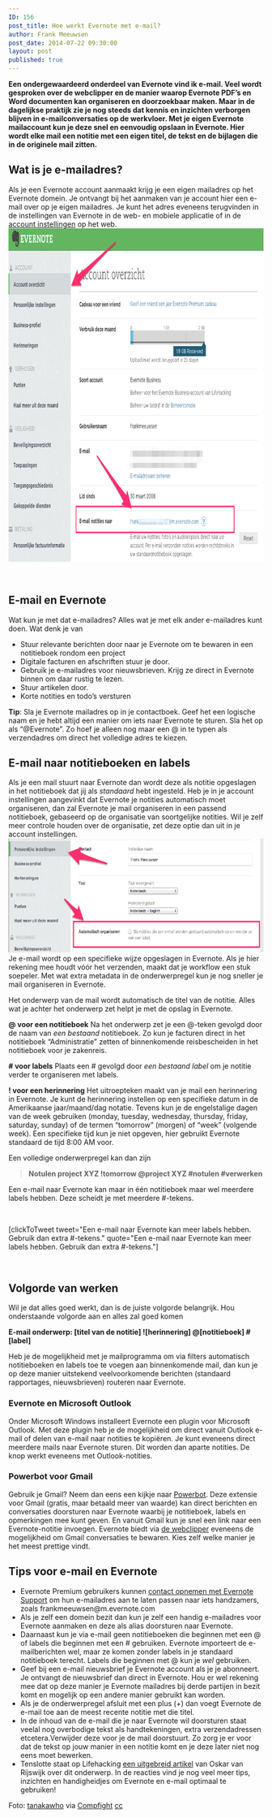```yaml
---
ID: 156
post_title: Hoe werkt Evernote met e-mail?
author: Frank Meeuwsen
post_date: 2014-07-22 09:30:00
layout: post
published: true
---
```

<strong>Een ondergewaardeerd onderdeel van Evernote vind ik e-mail. Veel wordt gesproken over de webclipper en de manier waarop Evernote PDF’s en Word documenten kan organiseren en doorzoekbaar maken. Maar in de dagelijkse praktijk zie je nog steeds dat kennis en inzichten verborgen blijven in e-mailconversaties op de werkvloer. Met je eigen Evernote mailaccount kun je deze snel en eenvoudig opslaan in Evernote. Hier wordt elke mail een notitie met een eigen titel, de tekst en de bijlagen die in de originele mail zitten.</strong>

<!--more-->
<h2 id="watisjemailadres">Wat is je e-mailadres?</h2>
Als je een Evernote account aanmaakt krijg je een eigen mailadres op het Evernote domein. Je ontvangt bij het aanmaken van je account hier een e-mail over op je eigen mailadres. Je kunt het adres eveneens terugvinden in de instellingen van Evernote in de web- en mobiele applicatie of in de <a href="https://www.evernote.com/Settings.action">account instellingen</a> op het web.

<img class="aligncenter size-full wp-image-253" src="/images/2014/07/Account_overzicht.jpg" alt="Account_overzicht" width="961" height="657" />

&nbsp;
<h2 id="emailenevernote">E-mail en Evernote</h2>
Wat kun je met dat e-mailadres? Alles wat je met elk ander e-mailadres kunt doen. Wat denk je van
<ul>
	<li>Stuur relevante berichten door naar je Evernote om te bewaren in een notitieboek rondom een project</li>
	<li>Digitale facturen en afschriften stuur je door.</li>
	<li>Gebruik je e-mailadres voor nieuwsbrieven. Krijg ze direct in Evernote binnen om daar rustig te lezen.</li>
	<li>Stuur artikelen door.</li>
	<li>Korte notities en todo’s versturen</li>
</ul>
<strong>Tip</strong>: Sla je Evernote mailadres op in je contactboek. Geef het een logische naam en je hebt altijd een manier om iets naar Evernote te sturen. Sla het op als “@Evernote”. Zo hoef je alleen nog maar een @ in te typen als verzendadres om direct het volledige adres te kiezen.
<h2 id="emailnaarnotitieboekenenlabels">E-mail naar notitieboeken en labels</h2>
Als je een mail stuurt naar Evernote dan wordt deze als notitie opgeslagen in het notitieboek dat jij als <em>standaard</em> hebt ingesteld. Heb je in je account instellingen aangevinkt dat Evernote je notities automatisch moet organiseren, dan zal Evernote je mail organiseren in een passend notitieboek, gebaseerd op de organisatie van soortgelijke notities. Wil je zelf meer controle houden over de organisatie, zet deze optie dan uit in je account instellingen.

<img class="aligncenter size-full wp-image-252" src="/images/2014/07/Persoonlijke_instellingen_en_Evernote_Business.jpg" alt="Persoonlijke_instellingen_en_Evernote_Business" width="700" height="225" />
Je e-mail wordt op een specifieke wijze opgeslagen in Evernote. Als je hier rekening mee houdt vóór het verzenden, maakt dat je workflow een stuk soepeler. Met wat extra metadata in de onderwerpregel kun je nog sneller je mail organiseren in Evernote.

Het onderwerp van de mail wordt automatisch de titel van de notitie. Alles wat je achter het onderwerp zet helpt je met de opslag in Evernote.

<strong>@ voor een notitieboek</strong>
Na het onderwerp zet je een @-teken gevolgd door de naam van <em>een bestaand</em> notitieboek. Zo kun je facturen direct in het notitieboek “Administratie” zetten of binnenkomende reisbescheiden in het notitieboek voor je zakenreis.

<strong># voor labels</strong>
Plaats een # gevolgd door <em>een bestaand label</em> om je notitie verder te organiseren met labels.

<strong>! voor een herinnering</strong>
Het uitroepteken maakt van je mail een herinnering in Evernote. Je kunt de herinnering instellen op een specifieke datum in de Amerikaanse jaar/maand/dag notatie. Tevens kun je de engelstalige dagen van de week gebruiken (monday, tuesday, wednesday, thursday, friday, saturday, sunday) of de termen “tomorrow” (morgen) of “week” (volgende week). Een specifieke tijd kun je niet opgeven, hier gebruikt Evernote standaard de tijd 8:00 AM voor.

Een volledige onderwerpregel kan dan zijn
<blockquote><strong>Notulen project XYZ !tomorrow @project XYZ #notulen #verwerken</strong></blockquote>
Een e-mail naar Evernote kan maar in één notitieboek maar wel meerdere labels hebben. Deze scheidt je met meerdere #-tekens.

&nbsp;

[clickToTweet tweet="Een e-mail naar Evernote kan meer labels hebben. Gebruik dan extra #-tekens." quote="Een e-mail naar Evernote kan meer labels hebben. Gebruik dan extra #-tekens."]

&nbsp;
<h2 id="volgordevanwerken">Volgorde van werken</h2>
Wil je dat alles goed werkt, dan is de juiste volgorde belangrijk. Hou onderstaande volgorde aan en alles zal goed komen

<strong>E-mail onderwerp: [titel van de notitie] ![herinnering] @[notitieboek] #[label]</strong>

Heb je de mogelijkheid met je mailprogramma om via filters automatisch notitieboeken en labels toe te voegen aan binnenkomende mail, dan kun je op deze manier uitstekend veelvoorkomende berichten (standaard rapportages, nieuwsbrieven) routeren naar Evernote.
<h3 id="evernoteenmicrosoftoutlook">Evernote en Microsoft Outlook</h3>
Onder Microsoft Windows installeert Evernote een plugin voor Microsoft Outlook. Met deze plugin heb je de mogelijkheid om direct vanuit Outlook e-mail of delen van e-mail naar notities te kopiëren. Je kunt eveneens direct meerdere mails naar Evernote sturen. Dit worden dan aparte notities. De knop werkt eveneens met Outlook-notities.
<h3 id="powerbotvoorgmail">Powerbot voor Gmail</h3>
Gebruik je Gmail? Neem dan eens een kijkje naar <a title="Powerbot - connect Evernote to Gmail" href="http://gmail.powerbotapps.com/">Powerbot</a>. Deze extensie voor Gmail (gratis, maar betaald meer van waarde) kan direct berichten en conversaties doorsturen naar Evernote waarbij je notitieboek, labels en opmerkingen mee kunt geven. En vanuit Gmail kun je snel een link naar een Evernote-notitie invoegen. Evernote biedt via <a title="#Evernotecollection – Webclipper" href="http://allesonthouden.nl/evernotecollection-webclipper/">de webclipper</a> eveneens de mogelijkheid om Gmail conversaties te bewaren. Kies zelf welke manier je het meest prettige vindt.
<h2 id="tips">Tips voor e-mail en Evernote</h2>
<ul>
	<li>Evernote Premium gebruikers kunnen <a title="Evernote: Support" href="https://support.evernote.com/ics/support/default.asp?deptID=16058">contact opnemen met Evernote Support</a> om hun e-mailadres aan te laten passen naar iets handzamers, zoals frankmeeuwsen@m.evernote.com</li>
	<li>Als je zelf een domein bezit dan kun je zelf een handig e-mailadres voor Evernote aanmaken en deze als alias doorsturen naar Evernote.</li>
	<li>Daarnaast kun je via e-mail geen notitieboeken die beginnen met een @ of labels die beginnen met een # gebruiken. Evernote importeert de e-mailberichten wel, maar ze komen zonder labels in je standaard notitieboek terecht. Labels die beginnen met @ kun je <em>wel</em> gebruiken.</li>
	<li>Geef bij een e-mail nieuwsbrief je Evernote account als je je abonneert. Je ontvangt de nieuwsbrief dan direct in Evernote. Hou er wel rekening mee dat op deze manier je Evernote mailadres bij derde partijen in bezit komt en mogelijk op een andere manier gebruikt kan worden.</li>
	<li>Als je de onderwerpregel afsluit met een plus (+) dan voegt Evernote de e-mail toe aan de meest recente notitie met die titel.</li>
	<li>In de inhoud van de e-mail die je naar Evernote wil doorsturen staat veelal nog overbodige tekst als handtekeningen, extra verzendadressen etcetera.Verwijder deze voor je de mail doorstuurt. Zo zorg je er voor dat de tekst op jouw manier in een notitie komt en je deze later niet nog eens moet bewerken.</li>
	<li>Tenslotte staat op Lifehacking <a href="http://lifehacking.nl/diy/evernote-en-e-mail/">een uitgebreid artikel</a> van Oskar van Rijswijk over dit onderwerp. In de reacties vind je nog veel meer tips, inzichten en handigheidjes om Evernote en e-mail optimaal te gebruiken!</li>
</ul>
Foto: <a href="https://www.flickr.com/photos/28481088@N00/4224296270/">tanakawho</a> via <a href="http://compfight.com">Compfight</a> <a href="https://creativecommons.org/licenses/by-nc/2.0/">cc</a>
